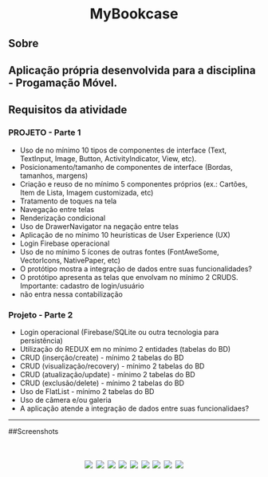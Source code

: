 <h1 align="center">MyBookcase</h1>

## Sobre
Aplicação própria desenvolvida para a disciplina - Progamação Móvel. 
---

## Requisitos da atividade

### PROJETO -  Parte 1

- Uso de no mínimo 10 tipos de componentes de interface (Text, TextInput, Image, Button, ActivityIndicator, View, etc).
- Posicionamento/tamanho de componentes de interface (Bordas, tamanhos, margens)
- Criação e reuso de no mínimo 5 componentes próprios (ex.: Cartões, Item de Lista, Imagem customizada, etc)
- Tratamento de toques na tela 
- Navegação entre telas
- Renderização condicional
- Uso de DrawerNavigator na negação entre telas
- Aplicação de no mínimo 10 heurísticas de User Experience (UX)
- Login Firebase operacional
- Uso de no mínimo 5 ícones de outras fontes (FontAweSome, VectorIcons, NativePaper, etc)
- O protótipo mostra a integração de dados entre suas funcionalidades? 
- O protótipo apresenta as telas que envolvam no mínimo 2 CRUDS. Importante: cadastro de login/usuário 
- não entra nessa contabilização

### Projeto - Parte 2

- Login operacional (Firebase/SQLite ou outra tecnologia para persistência)
- Utilização do REDUX em no mínimo 2 entidades (tabelas do BD) 
- CRUD (inserção/create) - mínimo 2 tabelas do BD 
- CRUD (visualização/recovery) - mínimo 2 tabelas do BD 
- CRUD (atualização/update) - mínimo 2 tabelas do BD 
- CRUD (exclusão/delete) - mínimo 2 tabelas do BD
- Uso de FlatList - mínimo 2 tabelas do BD 
- Uso de câmera e/ou galeria 
- A aplicação atende a integração de dados entre suas funcionalidaes?

---

##Screenshots

<h1 align="center">
   <img src="Screenshots/1.jpeg">
   <img src="Screenshots/2.jpeg">
   <img src="Screenshots/3.jpeg">
   <img src="Screenshots/4.jpeg">
   <img src="Screenshots/5.jpeg">
   <img src="Screenshots/6.jpeg">
   <img src="Screenshots/7.jpeg">
   <img src="Screenshots/8.jpeg">
   <img src="Screenshots/9.jpeg">
</h1>
